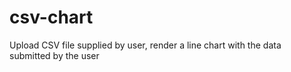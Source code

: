 # csv-chart
Upload CSV file supplied by user, render a line chart with the data submitted by the user 
